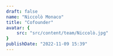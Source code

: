 ```yaml
---
draft: false
name: "Niccolò Monaco"
title: "Cofounder"
avatar: {
    src: "src/content/team/Niccolò.jpg"
}
publishDate: "2022-11-09 15:39"
---
```

